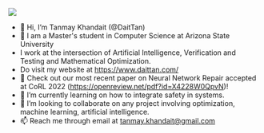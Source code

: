 ![](https://komarev.com/ghpvc/?username=daittan)

-  👋 Hi, I’m Tanmay Khandait (@DaitTan)
- 👀 I am a Master's student in Computer Science at Arizona State University
- I work at the intersection of Artificial Intelligence, Verification and Testing and Mathematical Optimization.
- Do visit my website at https://www.daittan.com/
- 👀 Check out our most recent paper on Neural Network Repair accepted at CoRL 2022 (https://openreview.net/pdf?id=X4228W0QpvN)!
- 🌱 I’m currently learning on how to integrate safety in systems.
- 💞️ I’m looking to collaborate on any project involving optimization, machine learning, artificial intelligence.
- 📫 Reach me through email at tanmay.khandait@gmail.com

<!---
DaitTan/DaitTan is a ✨ special ✨ repository because its `README.md` (this file) appears on your GitHub profile.
You can click the Preview link to take a look at your changes.
--->
